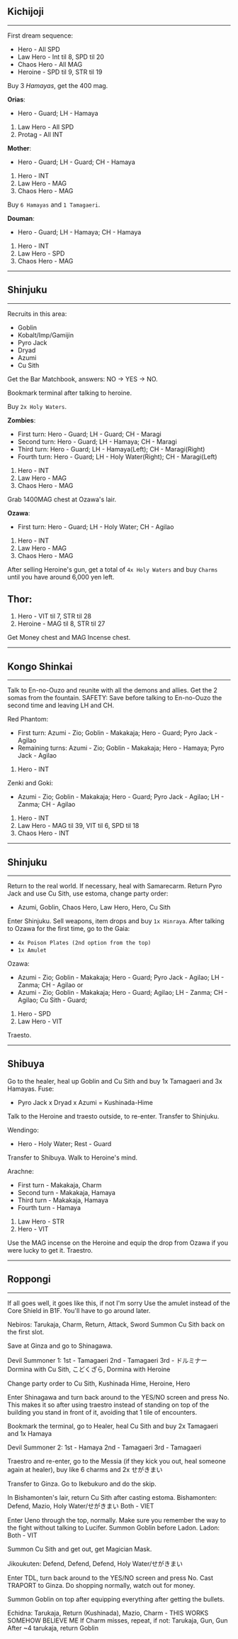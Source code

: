 ## Kichijoji
---

First dream sequence: 
- Hero - All SPD
- Law Hero - Int til 8, SPD til 20
- Chaos Hero - All MAG
- Heroine - SPD til 9, STR til 19

Buy 3 *Hamayas*, get the 400 mag.

**Orias**: 
- Hero - Guard; LH - Hamaya
1. Law Hero - All SPD
2. Protag - All INT

**Mother**: 
- Hero - Guard; LH - Guard; CH - Hamaya
1. Hero - INT
2. Law Hero - MAG
3. Chaos Hero - MAG

Buy `6 Hamayas` and `1 Tamagaeri`.

**Douman**:
- Hero - Guard; LH - Hamaya; CH - Hamaya
1. Hero - INT
2. Law Hero - SPD
3. Chaos Hero - MAG
   

---
## Shinjuku
---

Recruits in this area:
- Goblin
- Kobalt/Imp/Gamijin 
- Pyro Jack
- Dryad
- Azumi
- Cu Sith
  
Get the Bar Matchbook, answers: NO -> YES -> NO.

Bookmark terminal after talking to heroine. 

Buy `2x Holy Waters`. 

**Zombies**:
- First turn: Hero - Guard; LH - Guard; CH - Maragi
- Second turn: Hero - Guard; LH - Hamaya; CH - Maragi
- Third turn: Hero - Guard; LH - Hamaya(Left); CH - Maragi(Right)
- Fourth turn: Hero - Guard; LH - Holy Water(Right); CH - Maragi(Left)
1. Hero - INT
2. Law Hero - MAG
3. Chaos Hero - MAG

Grab 1400MAG chest at Ozawa's lair.

**Ozawa**:
- First turn: Hero - Guard; LH - Holy Water; CH - Agilao
1. Hero - INT
2. Law Hero - MAG
3. Chaos Hero - MAG

After selling Heroine's gun, get a total of `4x Holy Waters` and buy `Charms` until you have around 6,000 yen left.

**Thor**: 
- 
1. Hero - VIT til 7, STR til 28
2. Heroine - MAG til 8, STR til 27

Get Money chest and MAG Incense chest.

---
## Kongo Shinkai
---
Talk to En-no-Ouzo and reunite with all the demons and allies.
Get the 2 somas from the fountain.
SAFETY: Save before talking to En-no-Ouzo the second time and leaving LH and CH.

Red Phantom: 
- First turn: Azumi - Zio; Goblin - Makakaja; Hero - Guard; Pyro Jack - Agilao
- Remaining turns: Azumi - Zio; Goblin - Makakaja; Hero - Hamaya; Pyro Jack - Agilao
1. Hero - INT

Zenki and Goki: 
- Azumi - Zio; Goblin - Makakaja; Hero - Guard; Pyro Jack - Agilao; LH - Zanma; CH - Agilao
1. Hero - INT
2. Law Hero - MAG til 39, VIT til 6, SPD til 18
3. Chaos Hero - INT
---
## Shinjuku
---

Return to the real world. If necessary, heal with Samarecarm.
Return Pyro Jack and use Cu Sith, use estoma, change party order:
- Azumi, Goblin, Chaos Hero, Law Hero, Hero, Cu Sith

Enter Shinjuku.
Sell weapons, item drops and buy `1x Hinraya`.
After talking to Ozawa for the first time, go to the Gaia:
- `4x Poison Plates (2nd option from the top)`
- `1x Amulet`

Ozawa:
- Azumi - Zio; Goblin - Makakaja; Hero - Guard; Pyro Jack - Agilao; LH - Zanma; CH - Agilao
or 
- Azumi - Zio; Goblin - Makakaja; Hero - Guard; Agilao; LH - Zanma; CH - Agilao; Cu Sith - Guard;
1.	Hero - SPD
2.	Law Hero - VIT

Traesto.

---
Shibuya
---

Go to the healer, heal up Goblin and Cu Sith and buy 1x Tamagaeri and 3x Hamayas.
Fuse:
- Pyro Jack x Dryad x Azumi = Kushinada-Hime

Talk to the Heroine and traesto outside, to re-enter. Transfer to Shinjuku.

Wendingo: 
- Hero - Holy Water; Rest - Guard

Transfer to Shibuya. Walk to Heroine's mind.

Arachne:
- First turn - Makakaja, Charm
- Second turn - Makakaja, Hamaya
- Third turn - Makakaja, Hamaya 
- Fourth turn - Hamaya
1. Law Hero - STR
2. Hero - VIT

Use the MAG incense on the Heroine and equip the drop from Ozawa if you were lucky to get it. Traestro.

---
## Roppongi
---

If all goes well, it goes like this, if not I'm sorry
Use the amulet instead of the Core Shield in B1F. You'll have to go around later.

Nebiros: Tarukaja, Charm, Return, Attack, Sword
Summon Cu Sith back on the first slot.

Save at Ginza and go to Shinagawa.

Devil Summoner 1: 	1st - Tamagaeri
			2nd - Tamagaeri
			3rd - ドルミナーDormina with Cu Sith, こどくざら, Dormina with 									Heroine

Change party order to Cu Sith, Kushinada Hime, Heroine, Hero

Enter Shinagawa and turn back around to the YES/NO screen and press No. This makes it so after using traestro instead of standing on top of the building you stand in front of it, avoiding that 1 tile of encounters.

Bookmark the terminal, go to Healer, heal Cu Sith and buy 2x Tamagaeri and 1x Hamaya

Devil Summoner 2:	1st - Hamaya
			2nd - Tamagaeri
			3rd - Tamagaeri

Traestro and re-enter, go to the Messia (if they kick you out, heal someone again at healer), buy like 6 charms and 2x せがきまい 

Transfer to Ginza. Go to Ikebukuro and do the skip.

In Bishamonten's lair, return Cu Sith after casting estoma.
Bishamonten: Defend, Mazio, Holy Water/せがきまい
		Both - VIET

Enter Ueno through the top, normally. Make sure you remember the way to the fight without talking to Lucifer. Summon Goblin before Ladon. 
Ladon: Both - VIT

Summon Cu Sith and get out, get Magician Mask.

Jikoukuten: Defend, Defend, Defend, Holy Water/せがきまい

Enter TDL, turn back around to the YES/NO screen and press No. Cast TRAPORT to Ginza.
Do shopping normally, watch out for money. 

Summon Goblin on top after equipping everything after getting the bullets.

Echidna: 
Tarukaja, Return (Kushinada), Mazio, Charm - THIS WORKS SOMEHOW BELIEVE ME
If Charm misses, repeat, if not:
Tarukaja, Gun, Gun
After ~4 tarukaja, return Goblin
